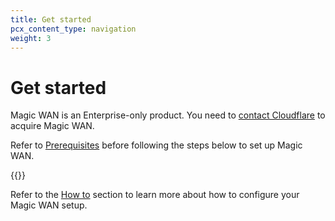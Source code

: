 ```yaml
---
title: Get started
pcx_content_type: navigation
weight: 3
---
```


# Get started

Magic WAN is an Enterprise-only product. You need to [contact Cloudflare](https://www.cloudflare.com/magic-wan/) to acquire Magic WAN. 

Refer to [Prerequisites](/magic-wan/prerequisites/) before following the steps below to set up Magic WAN.

{{<directory-listing>}}

Refer to the [How to](/magic-wan/how-to/) section to learn more about how to configure your Magic WAN setup.